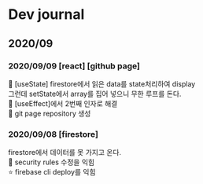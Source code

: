 # Dev journal

## 2020/09

### 2020/09/09 [react] [github page]

🌠 [useState] firestore에서 읽은 data를 state처리하여 display\
그런데 setState에서 array를 집어 넣으니 무한 루프를 돈다.\
🌠 [useEffect]에서 2번째 인자로 해결\
🌠 git page repository 생성

### 2020/09/08 [firestore]

firestore에서 데이터를 못 가지고 온다.\
🌠 security rules 수정을 익힘\
⭐ firebase cli deploy를 익힘
